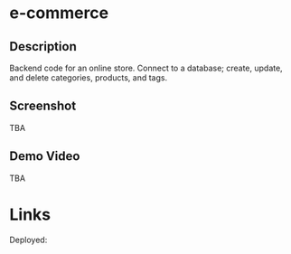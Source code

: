 # e-commerce

## Description

Backend code for an online store. Connect to a database; create, update, and delete categories, products, and tags.

## Screenshot

TBA

## Demo Video

TBA

# Links

Deployed:

